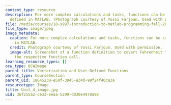 ```yaml
---
content_type: resource
description: For more complex calculations and tasks, functions can be created and
  defined in MATLAB. (Photograph courtesy of Yossi Farjoun. Used with permission.)
file: /media/courses/18-s997-introduction-to-matlab-programming-fall-2011/36f255a2ce336eaa5299d030e4970a98_Unit_4_image.jpg
file_type: image/jpeg
image_metadata:
  caption: For more complex calculations and tasks, functions can be created and defined
    in MATLAB.
  credit: Photograph courtesy of Yossi Farjoun. Used with permission.
  image-alt: Screenshot of a function definition to covert Fahrenheit to Celsius and
    the respective function call.
learning_resource_types: []
ocw_type: OCWImage
parent_title: Vectorization and User-Defined Functions
parent_type: CourseSection
parent_uid: 18645230-e50f-3945-e34d-99f24f40ca3a
resourcetype: Image
title: Unit_4_image.jpg
uid: 36f255a2-ce33-6eaa-5299-d030e4970a98
---
```

